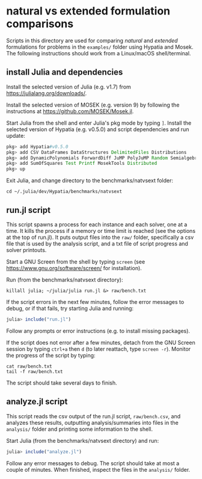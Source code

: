 # natural vs extended formulation comparisons

Scripts in this directory are used for comparing _natural_ and _extended_
formulations for problems in the `examples/` folder using Hypatia and Mosek.
The following instructions should work from a Linux/macOS shell/terminal.

## install Julia and dependencies

Install the selected version of Julia (e.g. v1.7) from
https://julialang.org/downloads/.

Install the selected version of MOSEK (e.g. version 9) by following the
instructions at https://github.com/MOSEK/Mosek.jl.

Start Julia from the shell and enter Julia's pkg mode by typing `]`.
Install the selected version of Hypatia (e.g. v0.5.0) and script dependencies
and run update:
```julia
pkg> add Hypatia#v0.5.0
pkg> add CSV DataFrames DataStructures DelimitedFiles Distributions
pkg> add DynamicPolynomials ForwardDiff JuMP PolyJuMP Random SemialgebraicSets
pkg> add SumOfSquares Test Printf MosekTools Distributed
pkg> up
```

Exit Julia, and change directory to the benchmarks/natvsext folder:
```shell
cd ~/.julia/dev/Hypatia/benchmarks/natvsext
```

## run.jl script

This script spawns a process for each instance and each solver, one at a time.
It kills the process if a memory or time limit is reached (see the options at
the top of run.jl).
It puts output files into the `raw/` folder, specifically a csv file that is used
by the analysis script, and a txt file of script progress and solver printouts.

Start a GNU Screen from the shell by typing `screen`
(see https://www.gnu.org/software/screen/ for installation).

Run (from the benchmarks/natvsext directory):
```shell
killall julia; ~/julia/julia run.jl &> raw/bench.txt
```
If the script errors in the next few minutes, follow the error messages to debug,
or if that fails, try starting Julia and running:
```julia
julia> include("run.jl")
```
Follow any prompts or error instructions (e.g. to install missing packages).

If the script does not error after a few minutes, detach from the GNU Screen
session by typing `ctrl+a` then `d` (to later reattach, type `screen -r`).
Monitor the progress of the script by typing:
```shell
cat raw/bench.txt
tail -f raw/bench.txt
```
The script should take several days to finish.

## analyze.jl script

This script reads the csv output of the run.jl script, `raw/bench.csv`, and
analyzes these results, outputting analysis/summaries into files in the
`analysis/` folder and printing some information to the shell.

Start Julia (from the benchmarks/natvsext directory) and run:
```julia
julia> include("analyze.jl")
```
Follow any error messages to debug.
The script should take at most a couple of minutes.
When finished, inspect the files in the `analysis/` folder.

